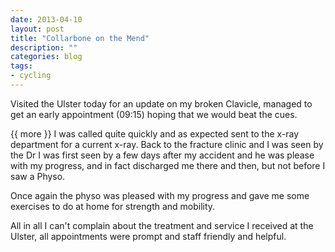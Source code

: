 ```yaml
---
date: 2013-04-10
layout: post
title: "Collarbone on the Mend"
description: ""
categories: blog  
tags:
- cycling 
---
```

 
   
Visited the Ulster today for an update on my broken Clavicle, managed to get an early appointment (09:15) hoping that we would beat the cues.

{{ more }} 
 I was called quite quickly and as expected sent to the x-ray department for a current x-ray. Back to the fracture clinic and I was seen by the Dr I was first seen by a few days after my accident and he was please with my progress, and in fact discharged me there and then, but not before I saw a Physo.

Once again the physo was pleased with my progress and gave me some exercises to do at home for strength and mobility.

All in all I can't complain about the treatment and service I received at the Ulster, all appointments were prompt and staff friendly and helpful. 
